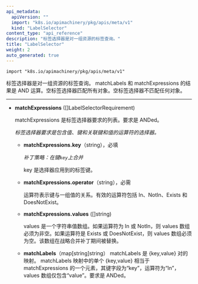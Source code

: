 ```yaml
---
api_metadata:
  apiVersion: ""
  import: "k8s.io/apimachinery/pkg/apis/meta/v1"
  kind: "LabelSelector"
content_type: "api_reference"
description: "标签选择器是对一组资源的标签查询。"
title: "LabelSelector"
weight: 2
auto_generated: true
---
```


<!--
The file is auto-generated from the Go source code of the component using a generic
[generator](https://github.com/kubernetes-sigs/reference-docs/). To learn how
to generate the reference documentation, please read
[Contributing to the reference documentation](/docs/contribute/generate-ref-docs/).
To update the reference content, please follow the 
[Contributing upstream](/docs/contribute/generate-ref-docs/contribute-upstream/)
guide. You can file document formatting bugs against the
[reference-docs](https://github.com/kubernetes-sigs/reference-docs/) project.
-->



`import "k8s.io/apimachinery/pkg/apis/meta/v1"`

<!--
A label selector is a label query over a set of resources. The result of matchLabels and matchExpressions are ANDed. An empty label selector matches all objects. A null label selector matches no objects.
<hr>
-->

标签选择器是对一组资源的标签查询。 matchLabels 和 matchExpressions 的结果是 AND 运算。空标签选择器匹配所有对象。空标签选择器不匹配任何对象。
<hr>

<!--
- **matchExpressions** ([]LabelSelectorRequirement)

  matchExpressions is a list of label selector requirements. The requirements are ANDed.

  <a name="LabelSelectorRequirement"></a>
  *A label selector requirement is a selector that contains values, a key, and an operator that relates the key and values.*

  - **matchExpressions.key** (string), required

    *Patch strategy: merge on key `key`*
    
    key is the label key that the selector applies to.

  - **matchExpressions.operator** (string), required

    operator represents a key's relationship to a set of values. Valid operators are In, NotIn, Exists and DoesNotExist.

  - **matchExpressions.values** ([]string)

    values is an array of string values. If the operator is In or NotIn, the values array must be non-empty. If the operator is Exists or DoesNotExist, the values array must be empty. This array is replaced during a strategic merge patch.

- **matchLabels** (map[string]string)

  matchLabels is a map of {key,value} pairs. A single {key,value} in the matchLabels map is equivalent to an element of matchExpressions, whose key field is "key", the operator is "In", and the values array contains only "value". The requirements are ANDed.
-->


- **matchExpressions** ([]LabelSelectorRequirement)

  matchExpressions 是标签选择器要求的列表。要求是 ANDed。

  <a name="LabelSelectorRequirement"></a>
  *标签选择器要求是包含值、键和关联键和值的运算符的选择器。*

  - **matchExpressions.key**（string），必填

    *补丁策略：在键`key`上合并*

    key 是选择器应用到的标签键。

  - **matchExpressions.operator**（string），必需
    
    运算符表示键与一组值的关系。有效的运算符包括 In、NotIn、Exists 和 DoesNotExist。

  - **matchExpressions.values** ([]string)

    values 是一个字符串值数组。如果运算符为 In 或 NotIn，则 values 数组必须为非空。如果运算符是 Exists 或 DoesNotExist，则 values 数组必须为空。该数组在战略合并补丁期间被替换。

  - **matchLabels**（map[string]string）
    matchLabels 是 {key,value} 对的映射。 matchLabels 映射中的单个 {key,value} 相当于 matchExpressions 的一个元素，其键字段为“key”，运算符为“In”，values 数组仅包含“value”。要求是 ANDed。



